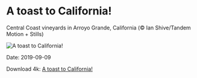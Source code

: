 # A toast to California!

Central Coast vineyards in Arroyo Grande, California (© Ian Shive/Tandem Motion + Stills)

![A toast to California!](https://bing.com/th?id=OHR.ArroyoGrande_EN-US7955557721_UHD.jpg&rf=LaDigue_UHD.jpg&pid=hp&w=1024&h=576)

Date: 2019-09-09

Download 4k: [A toast to California!](https://bing.com/th?id=OHR.ArroyoGrande_EN-US7955557721_UHD.jpg&rf=LaDigue_UHD.jpg&pid=hp&w=3840&h=2160)

